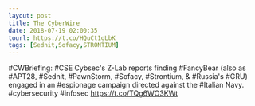 ```yaml
---
layout: post
title: The CyberWire
date: 2018-07-19 02:00:35
tourl: https://t.co/HQuCt1gLbK
tags: [Sednit,Sofacy,STRONTIUM]
---
```

#CWBriefing: #CSE Cybsec's Z-Lab reports finding #FancyBear (also as #APT28, #Sednit, #PawnStorm, #Sofacy, #Strontium, &amp; #Russia's #GRU) engaged in an #espionage campaign directed against the #Italian Navy. #cybersecurity #infosec https://t.co/TQg6WO3KWt